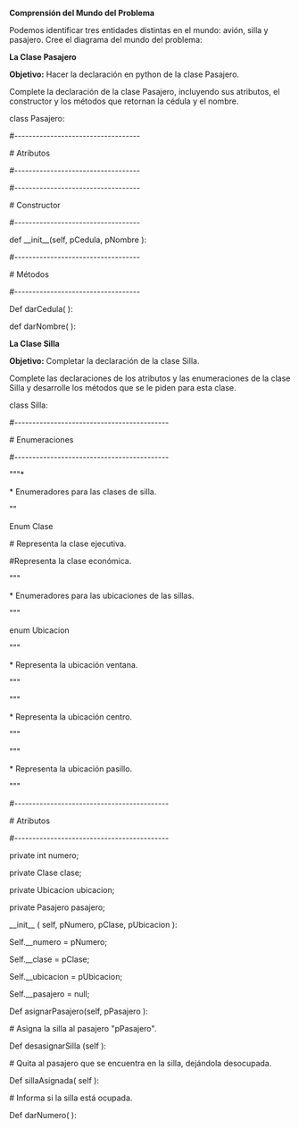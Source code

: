 **Comprensión del Mundo del Problema**

Podemos identificar tres entidades distintas en el mundo: avión, silla y
pasajero. Cree el diagrama del mundo del problema:

**La Clase Pasajero**

**Objetivo:** Hacer la declaración en python de la clase Pasajero.

Complete la declaración de la clase Pasajero, incluyendo sus atributos,
el constructor y los métodos que retornan la cédula y el nombre.

class Pasajero:

\#\-\-\-\-\-\-\-\-\-\-\-\-\-\-\-\-\-\-\-\-\-\-\-\-\-\-\-\-\-\-\-\-\-\--

\# Atributos

\#\-\-\-\-\-\-\-\-\-\-\-\-\-\-\-\-\-\-\-\-\-\-\-\-\-\-\-\-\-\-\-\-\-\--

\#\-\-\-\-\-\-\-\-\-\-\-\-\-\-\-\-\-\-\-\-\-\-\-\-\-\-\-\-\-\-\-\-\-\--

\# Constructor

\#\-\-\-\-\-\-\-\-\-\-\-\-\-\-\-\-\-\-\-\-\-\-\-\-\-\-\-\-\-\-\-\-\-\--

def \_\_init\_\_(self, pCedula, pNombre ):

\#\-\-\-\-\-\-\-\-\-\-\-\-\-\-\-\-\-\-\-\-\-\-\-\-\-\-\-\-\-\-\-\-\-\--

\# Métodos

\#\-\-\-\-\-\-\-\-\-\-\-\-\-\-\-\-\-\-\-\-\-\-\-\-\-\-\-\-\-\-\-\-\-\--

Def darCedula( ):

def darNombre( ):

**La Clase Silla**

**Objetivo:** Completar la declaración de la clase Silla.

Complete las declaraciones de los atributos y las enumeraciones de la
clase Silla y desarrolle los métodos que se le piden para esta clase.

class Silla:

\#\-\-\-\-\-\-\-\-\-\-\-\-\-\-\-\-\-\-\-\-\-\-\-\-\-\-\-\-\-\-\-\-\-\-\-\-\-\-\-\-\-\--

\# Enumeraciones

\#\-\-\-\-\-\-\-\-\-\-\-\-\-\-\-\-\-\-\-\-\-\-\-\-\-\-\-\-\-\-\-\-\-\-\-\-\-\-\-\-\-\--

"""\*

\* Enumeradores para las clases de silla.

""

Enum Clase

\# Representa la clase ejecutiva.

\#Representa la clase económica.

"""

\* Enumeradores para las ubicaciones de las sillas.

"""

enum Ubicacion

"""

\* Representa la ubicación ventana.

"""

"""

\* Representa la ubicación centro.

"""

"""

\* Representa la ubicación pasillo.

"""

\#\-\-\-\-\-\-\-\-\-\-\-\-\-\-\-\-\-\-\-\-\-\-\-\-\-\-\-\-\-\-\-\-\-\-\-\-\-\-\-\-\-\--

\# Atributos

\#\-\-\-\-\-\-\-\-\-\-\-\-\-\-\-\-\-\-\-\-\-\-\-\-\-\-\-\-\-\-\-\-\-\-\-\-\-\-\-\-\-\--

private int numero;

private Clase clase;

private Ubicacion ubicacion;

private Pasajero pasajero;

\_\_init\_\_ ( self, pNumero, pClase, pUbicacion ):

Self.\_\_numero = pNumero;

Self.\_\_clase = pClase;

Self.\_\_ubicacion = pUbicacion;

Self.\_\_pasajero = null;

Def asignarPasajero(self, pPasajero ):

\# Asigna la silla al pasajero \"pPasajero\".

Def desasignarSilla (self ):

\# Quita al pasajero que se encuentra en la silla, dejándola desocupada.

Def sillaAsignada( self ):

\# Informa si la silla está ocupada.

Def darNumero( ):
